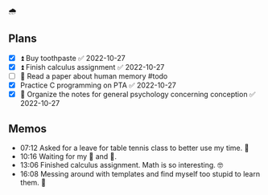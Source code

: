 🌧️

## Plans

- [x] ⏫ Buy toothpaste ✅ 2022-10-27
- [x] ⏫ Finish calculus assignment ✅ 2022-10-27
- [ ] 🔼 Read a paper about human memory #todo
- [x] Practice C programming on PTA ✅ 2022-10-27
- [x] 🔼 Organize the notes for general psychology concerning conception ✅ 2022-10-27

## Memos

- 07:12 Asked for a leave for table tennis class to better use my time. 🥳
- 10:16 Waiting for my 🐔 and 🧋.
- 13:06 Finished calculus assignment. Math is so interesting. 🤓
- 16:08 Messing around with templates and find myself too stupid to learn them. 🥴